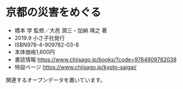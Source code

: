 # 京都の災害をめぐる

* 橋本 学 監修／大邑 潤三・加納 靖之 著
* 2019.9 小さ子社発行
* ISBN978-4-909782-03-8
* 本体価格1,600円
* 書誌情報 <a href = "https://www.chiisago.jp/books/?code=9784909782038" target="_blank">https://www.chiisago.jp/books/?code=9784909782038</a>
* 特設ページ <a href = "https://www.chiisago.jp/kyoto-saigai/" target="_blank">https://www.chiisago.jp/kyoto-saigai/</a>


関連するオープンデータを置いています。
